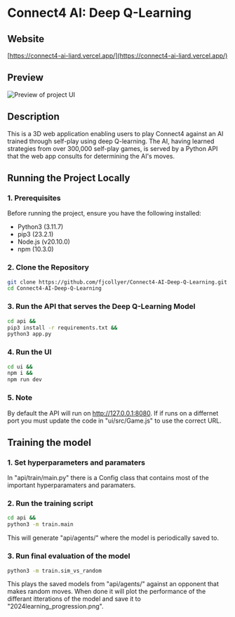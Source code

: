 # Connect4 AI: Deep Q-Learning

## Website
[https://connect4-ai-liard.vercel.app/](https://connect4-ai-liard.vercel.app/)

## Preview
![Preview of project UI](preview.gif)

## Description
This is a 3D web application enabling users to play Connect4 against an AI trained through self-play using deep Q-learning. The AI, having learned strategies from over 300,000 self-play games, is served by a Python API that the web app consults for determining the AI's moves.

## Running the Project Locally

### 1. Prerequisites

Before running the project, ensure you have the following installed:
- Python3 (3.11.7)
- pip3 (23.2.1)
- Node.js (v20.10.0)
- npm (10.3.0)

### 2. Clone the Repository
```bash
git clone https://github.com/fjcollyer/Connect4-AI-Deep-Q-Learning.git &&
cd Connect4-AI-Deep-Q-Learning
```

### 3. Run the API that serves the Deep Q-Learning Model
```bash
cd api &&
pip3 install -r requirements.txt &&
python3 app.py
```

### 4. Run the UI
```bash
cd ui &&
npm i &&
npm run dev
```

### 5. Note
By default the API will run on http://127.0.0.1:8080. If if runs on a differnet port you must update the code in "ui/src/Game.js" to use the correct URL.

## Training the model

### 1. Set hyperparameters and paramaters
In "api/train/main.py" there is a Config class that contains most of the important hyperparamaters and paramaters.

### 2. Run the training script
```bash
cd api &&
python3 -m train.main
```
This will generate "api/agents/" where the model is periodically saved to.

### 3. Run final evaluation of the model
```bash
python3 -m train.sim_vs_random
```
This plays the saved models from "api/agents/" against an opponent that makes random moves. When done it will plot the performance of the differant itterations of the model and save it to "2024learning_progression.png". 
